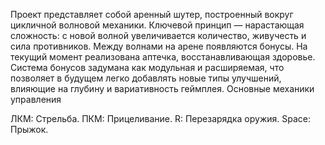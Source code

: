 Проект представляет собой аренный шутер, построенный вокруг цикличной волновой механики. Ключевой принцип — нарастающая сложность: с новой волной увеличивается количество, живучесть и сила противников. 
Между волнами на арене появляются бонусы. На текущий момент реализована аптечка, восстанавливающая здоровье. 
Система бонусов задумана как модульная и расширяемая, что позволяет в будущем легко добавлять новые типы улучшений, влияющие на глубину и вариативность геймплея.
Основные механики управления

ЛКМ: Стрельба.
ПКМ: Прицеливание.
R: Перезарядка оружия.
Space: Прыжок.

